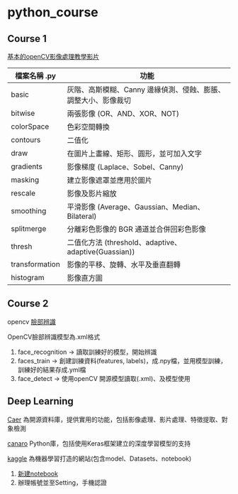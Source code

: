 # python_course
## Course 1
[基本的openCV影像處理教學影片](https://www.youtube.com/watch?v=oXlwWbU8l2o&t=2801s&ab_channel=freeCodeCamp.org)

| 檔案名稱 .py      | 功能                                                       |
|----------------|--------------------------------------------------------------|
| basic          | 灰階、高斯模糊、Canny 邊緣偵測、侵蝕、膨脹、調整大小、影像裁切    |
| bitwise        | 兩張影像 (OR、AND、XOR、NOT)                                  |
| colorSpace     | 色彩空間轉換                                                  |
| contours       | 二值化                                                       |
| draw           | 在圖片上畫線、矩形、圓形，並可加入文字                       |
| gradients      | 影像梯度 (Laplace、Sobel、Canny)                             |
| masking        | 建立影像遮罩並應用於圖片                                     |
| rescale        | 影像及影片縮放                                               |
| smoothing      | 平滑影像 (Average、Gaussian、Median、Bilateral)               |
| splitmerge     | 分離彩色影像的 BGR 通道並合併回彩色影像                       |
| thresh         | 二值化方法 (threshold、adaptive、adaptive(Guassian))         |
| transformation | 影像的平移、旋轉、水平及垂直翻轉                             |
| histogram      | 影像直方圖                                                   |

## Course 2
opencv [臉部辨識](https://github.com/opencv/opencv/tree/4.x/data/haarcascades)

OpenCV臉部辨識模型為.xml格式
1. face_recognition -> 讀取訓練好的模型，開始辨識
2. faces_train -> 創建訓練資料(features, labels)，成.npy檔，並用模型訓練，訓練好的結果存成.yml檔
3. face_detect -> 使用openCV 開源模型讀取(.xml)、及模型使用

## Deep Learning

[Caer](https://gitcode.com/gh_mirrors/ca/caer/?utm_source=artical_gitcode&index=bottom&type=card&webUrl) 為開源資料庫，提供實用的功能，包括影像處理、影片處理、特徵提取、對象檢測

[canaro](https://github.com/jasmcaus/canaro)
Python庫，包括使用Keras框架建立的深度學習模型的支持


[kaggle](https://www.kaggle.com/)
為機器學習打造的網站(包含model、Datasets、notebook)
1. [新建notebook](https://www.kaggle.com/notebooks)
2. 辦理帳號並至Setting，手機認證
